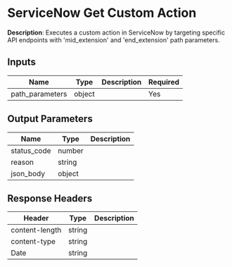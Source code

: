 # ServiceNow Get Custom Action

**Description**: Executes a custom action in ServiceNow by targeting specific API endpoints with 'mid_extension' and 'end_extension' path parameters.

## Inputs

| Name | Type | Description | Required |
|------|------|-------------|----------|
| path_parameters | object |  | Yes |

## Output Parameters

| Name | Type | Description |
|------|------|-------------|
| status_code | number |  |
| reason | string |  |
| json_body | object |  |

## Response Headers

| Header | Type | Description |
|--------|------|-------------|
| content-length | string |  |
| content-type | string |  |
| Date | string |  |